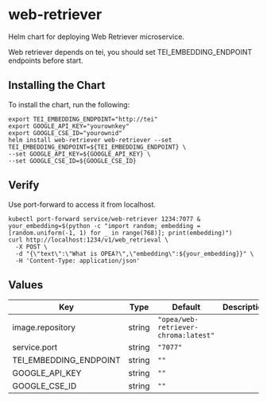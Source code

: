 # web-retriever

Helm chart for deploying Web Retriever microservice.

Web retriever depends on tei, you should set TEI_EMBEDDING_ENDPOINT endpoints before start.

## Installing the Chart

To install the chart, run the following:

```console
export TEI_EMBEDDING_ENDPOINT="http://tei"
export GOOGLE_API_KEY="yourownkey"
export GOOGLE_CSE_ID="yourownid"
helm install web-retriever web-retriever --set TEI_EMBEDDING_ENDPOINT=${TEI_EMBEDDING_ENDPOINT} \
--set GOOGLE_API_KEY=${GOOGLE_API_KEY} \
--set GOOGLE_CSE_ID=${GOOGLE_CSE_ID}
```

## Verify

Use port-forward to access it from localhost.

```console
kubectl port-forward service/web-retriever 1234:7077 &
your_embedding=$(python -c "import random; embedding = [random.uniform(-1, 1) for _ in range(768)]; print(embedding)")
curl http://localhost:1234/v1/web_retrieval \
  -X POST \
  -d "{\"text\":\"What is OPEA?\",\"embedding\":${your_embedding}}" \
  -H 'Content-Type: application/json'
```

## Values

| Key                    | Type   | Default                       | Description |
| ---------------------- | ------ | ----------------------------- | ----------- |
| image.repository       | string | `"opea/web-retriever-chroma:latest"` |             |
| service.port           | string | `"7077"`                      |             |
| TEI_EMBEDDING_ENDPOINT | string | `""`                          |             |
| GOOGLE_API_KEY | string | `""`                          |             |
| GOOGLE_CSE_ID | string | `""`                          |             |
